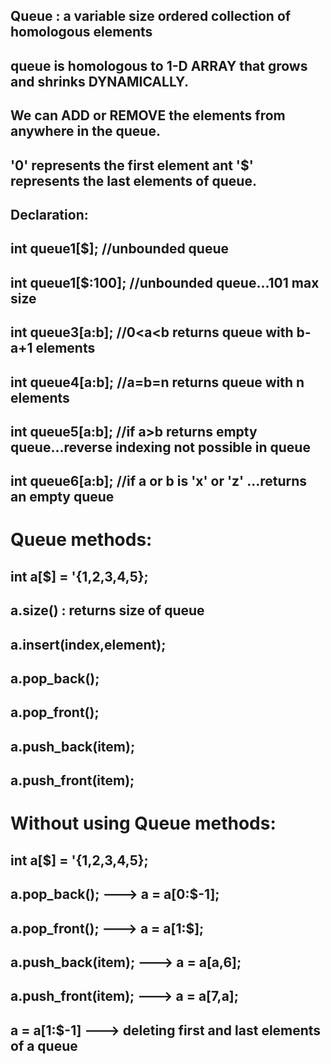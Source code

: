 ## Queue : a variable size ordered collection of homologous elements
## queue is homologous to 1-D ARRAY that grows and shrinks DYNAMICALLY.
## We can ADD or REMOVE the elements from anywhere in the queue.
## '0' represents the first element ant '$' represents the last elements of queue.

## Declaration: 
## int queue1[$];      //unbounded queue
## int queue1[$:100];      //unbounded queue...101 max size

## int queue3[a:b];      //0<a<b returns queue with b-a+1 elements
## int queue4[a:b];      //a=b=n returns queue with n elements
## int queue5[a:b];      //if a>b returns empty queue...reverse indexing not possible in queue
## int queue6[a:b];      //if a or b is 'x' or 'z' ...returns an empty queue

# Queue methods:
## int a[$] = '{1,2,3,4,5};
## a.size() : returns size of queue
## a.insert(index,element);
## a.pop_back();
## a.pop_front();
## a.push_back(item);
## a.push_front(item);

# Without using Queue methods:
## int a[$] = '{1,2,3,4,5};
## a.pop_back();    --->    a = a[0:$-1];
## a.pop_front();   --->    a = a[1:$];
## a.push_back(item);    --->    a = a[a,6];
## a.push_front(item);   --->    a = a[7,a];
## a = a[1:$-1]          ---> deleting first and last elements of a queue
